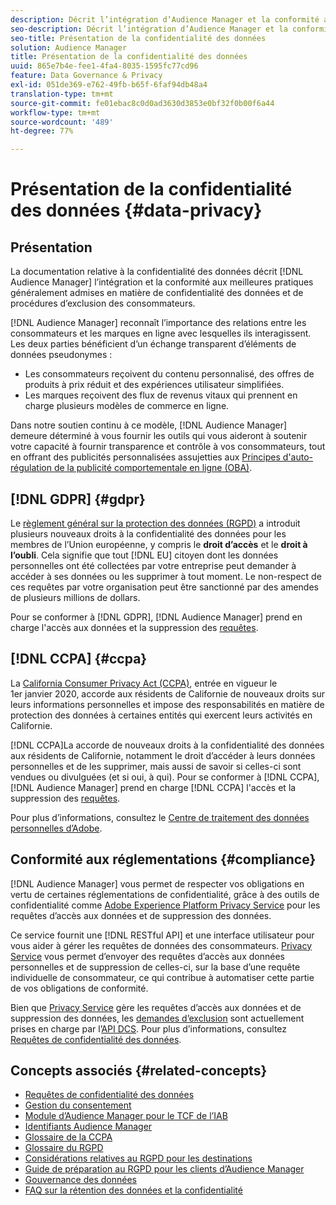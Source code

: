 ```yaml
---
description: Décrit l’intégration d’Audience Manager et la conformité aux bonnes pratiques généralement admises en ce qui concerne la confidentialité des consommateurs et les procédures d’opposition.
seo-description: Décrit l’intégration d’Audience Manager et la conformité aux bonnes pratiques généralement admises en ce qui concerne la confidentialité des consommateurs et les procédures d’opposition.
seo-title: Présentation de la confidentialité des données
solution: Audience Manager
title: Présentation de la confidentialité des données
uuid: 865e7b4e-fee1-4fa4-8035-1595fc77cd96
feature: Data Governance & Privacy
exl-id: 051de369-e762-49fb-b65f-6faf94db48a4
translation-type: tm+mt
source-git-commit: fe01ebac8c0d0ad3630d3853e0bf32f0b00f6a44
workflow-type: tm+mt
source-wordcount: '489'
ht-degree: 77%

---
```


# Présentation de la confidentialité des données {#data-privacy}

## Présentation

La documentation relative à la confidentialité des données décrit [!DNL Audience Manager] l’intégration et la conformité aux meilleures pratiques généralement admises en matière de confidentialité des données et de procédures d’exclusion des consommateurs.

[!DNL Audience Manager] reconnaît l’importance des relations entre les consommateurs et les marques en ligne avec lesquelles ils interagissent. Les deux parties bénéficient d’un échange transparent d’éléments de données pseudonymes :

* Les consommateurs reçoivent du contenu personnalisé, des offres de produits à prix réduit et des expériences utilisateur simplifiées.
* Les marques reçoivent des flux de revenus vitaux qui prennent en charge plusieurs modèles de commerce en ligne.

Dans notre soutien continu à ce modèle, [!DNL Audience Manager] demeure déterminé à vous fournir les outils qui vous aideront à soutenir votre capacité à fournir transparence et contrôle à vos consommateurs, tout en offrant des publicités personnalisées assujetties aux [Principes d&#39;auto-régulation de la publicité comportementale en ligne (OBA)](https://www.iab.com/news/self-regulatory-principles-for-online-behavioral-advertising/).

## [!DNL GDPR] {#gdpr}

Le [règlement général sur la protection des données (RGPD)](https://gdpr.eu/data-privacy/) a introduit plusieurs nouveaux droits à la confidentialité des données pour les membres de l’Union européenne, y compris le **droit d’accès** et le **droit à l’oubli**. Cela signifie que tout [!DNL EU] citoyen dont les données personnelles ont été collectées par votre entreprise peut demander à accéder à ses données ou les supprimer à tout moment. Le non-respect de ces requêtes par votre organisation peut être sanctionné par des amendes de plusieurs millions de dollars.

Pour se conformer à [!DNL GDPR], [!DNL Audience Manager] prend en charge l&#39;accès aux données et la suppression des [requêtes](data-privacy-requests.md).

## [!DNL CCPA] {#ccpa}

La [California Consumer Privacy Act (CCPA)](https://www.caprivacy.org/about), entrée en vigueur le 1er janvier 2020, accorde aux résidents de Californie de nouveaux droits sur leurs informations personnelles et impose des responsabilités en matière de protection des données à certaines entités qui exercent leurs activités en Californie.

[!DNL CCPA]La accorde de nouveaux droits à la confidentialité des données aux résidents de Californie, notamment le droit d’accéder à leurs données personnelles et de les supprimer, mais aussi de savoir si celles-ci sont vendues ou divulguées (et si oui, à qui). Pour se conformer à [!DNL CCPA], [!DNL Audience Manager] prend en charge [!DNL CCPA] l&#39;accès et la suppression des [requêtes](data-privacy-requests.md).

Pour plus d’informations, consultez le [Centre de traitement des données personnelles d’Adobe](https://www.adobe.com/fr/privacy/opt-out.html).

## Conformité aux réglementations {#compliance}

[!DNL Audience Manager] vous permet de respecter vos obligations en vertu de certaines réglementations de confidentialité, grâce à des outils de confidentialité comme [Adobe Experience Platform Privacy Service](https://docs.adobe.com/content/help/fr-FR/experience-platform/privacy/home.html) pour les requêtes d’accès aux données et de suppression des données.

Ce service fournit une [!DNL RESTful API] et une interface utilisateur pour vous aider à gérer les requêtes de données des consommateurs. [Privacy Service](https://www.adobe.io/apis/experienceplatform/home/services/privacy-service.html) vous permet d’envoyer des requêtes d’accès aux données personnelles et de suppression de celles-ci, sur la base d’une requête individuelle de consommateur, ce qui contribue à automatiser cette partie de vos obligations de conformité.

Bien que [Privacy Service](https://www.adobe.io/apis/experienceplatform/home/services/privacy-service.html) gère les requêtes d’accès aux données et de suppression des données, les [demandes d’exclusion](data-privacy-requests.md#opt-out-requests) sont actuellement prises en charge par l’[API DCS](../../api/dcs-intro/dcs-api-reference/dcs-api-reference-overview.md). Pour plus d’informations, consultez [Requêtes de confidentialité des données](data-privacy-requests.md).

## Concepts associés {#related-concepts}

* [Requêtes de confidentialité des données](data-privacy-requests.md)
* [Gestion du consentement](data-privacy-consent.md)
* [Module d’Audience Manager pour le TCF de l’IAB](aam-iab-plugin.md)
* [Identifiants Audience Manager](data-privacy-ids.md)
* [Glossaire de la CCPA](aam-ccpa-glossary.md)
* [Glossaire du RGPD](aam-gdpr-glossary.md)
* [Considérations relatives au RGPD pour les destinations](aam-gdpr-partners.md)
* [Guide de préparation au RGPD pour les clients d’Audience Manager](aam-gdpr-readiness.md)
* [Gouvernance des données](data-governance.md)
* [FAQ sur la rétention des données et la confidentialité](../../faq/faq-privacy.md)
